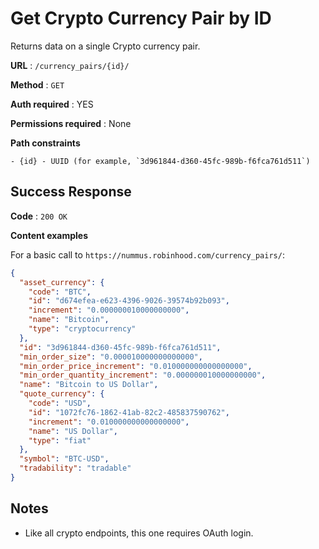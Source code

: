 # Get Crypto Currency Pair by ID

Returns data on a single Crypto currency pair.

**URL** : `/currency_pairs/{id}/`

**Method** : `GET`

**Auth required** : YES

**Permissions required** : None

**Path constraints**

    - {id} - UUID (for example, `3d961844-d360-45fc-989b-f6fca761d511`)

## Success Response

**Code** : `200 OK`

**Content examples**

For a basic call to `https://nummus.robinhood.com/currency_pairs/`:

```json
{
  "asset_currency": {
    "code": "BTC",
    "id": "d674efea-e623-4396-9026-39574b92b093",
    "increment": "0.000000010000000000",
    "name": "Bitcoin",
    "type": "cryptocurrency"
  },
  "id": "3d961844-d360-45fc-989b-f6fca761d511",
  "min_order_size": "0.000010000000000000",
  "min_order_price_increment": "0.010000000000000000",
  "min_order_quantity_increment": "0.000000010000000000",
  "name": "Bitcoin to US Dollar",
  "quote_currency": {
    "code": "USD",
    "id": "1072fc76-1862-41ab-82c2-485837590762",
    "increment": "0.010000000000000000",
    "name": "US Dollar",
    "type": "fiat"
  },
  "symbol": "BTC-USD",
  "tradability": "tradable"
}
```

## Notes

* Like all crypto endpoints, this one requires OAuth login.